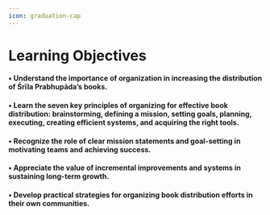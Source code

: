 ```yaml
---
icon: graduation-cap
---
```


# Learning Objectives

#### • Understand the importance of organization in increasing the distribution of Śrīla Prabhupāda’s books.

#### • Learn the seven key principles of organizing for effective book distribution: brainstorming, defining a mission, setting goals, planning, executing, creating efficient systems, and acquiring the right tools.

#### • Recognize the role of clear mission statements and goal-setting in motivating teams and achieving success.

#### • Appreciate the value of incremental improvements and systems in sustaining long-term growth.

#### • Develop practical strategies for organizing book distribution efforts in their own communities.
